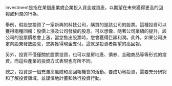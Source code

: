 

Investment是指在某個產業或企業投入資金或資產，以期望在未來獲得更高的回報或利潤的行為。

舉例，假設您投資了一家新興的科技公司，購買的是該公司的股票。這種投資可以獲得兩種回報：股價上漲及公司發放的股息。可以想像，隨著公司業績的提升，該公司的股票價格會上漲，當您售出股票時，您會獲得巨額利潤。此外，如果公司决定向股東發放股息，您將獲得現金支付。這就是投資者期望的高回報。

另外，投資不僅僅關於股票投資，也可以是房地產、債券、金融商品等等形式的投資。而這些產業的投資方式表現也有所不同。

總之，投資是一個充滿高風險和高回報機會的活動。要成功地投資，需要充分研究和了解投資領域，並謹慎地計畫和執行投資行動。